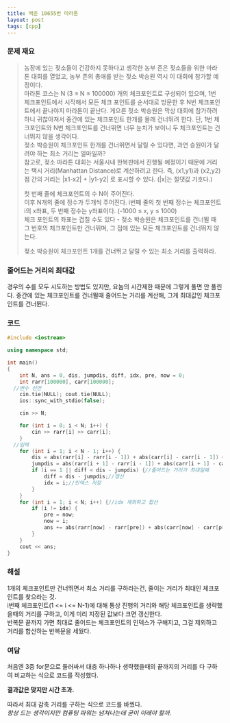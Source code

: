 ```yaml
---
title: 백준 10655번 마라톤
layout: post
tags: [cpp]
---
```

### 문제 재요
> 농장에 있는 젖소들이 건강하지 못하다고 생각한 농부 존은 젖소들을 위한 마라톤 대회를 열었고, 농부 존의 총애를 받는 젖소 박승원 역시 이 대회에 참가할 예정이다.  
> 마라톤 코스는 N (3 ≤ N ≤ 100000) 개의 체크포인트로 구성되어 있으며, 1번 체크포인트에서 시작해서 모든 체크 포인트를 순서대로 방문한 후 N번 체크포인트에서 끝나야지 마라톤이 끝난다. 게으른 젖소 박승원은 막상 대회에 참가하려 하니 귀찮아져서 중간에 있는 체크포인트 한개를 몰래 건너뛰려 한다. 단, 1번 체크포인트와 N번 체크포인트를 건너뛰면 너무 눈치가 보이니 두 체크포인트는 건너뛰지 않을 생각이다.  
> 젖소 박승원이 체크포인트 한개를 건너뛰면서 달릴 수 있다면, 과연 승원이가 달려야 하는 최소 거리는 얼마일까?  
> 참고로, 젖소 마라톤 대회는 서울시내 한복판에서 진행될 예정이기 때문에 거리는 택시 거리(Manhattan Distance)로 계산하려고 한다. 즉, (x1,y1)과 (x2,y2) 점 간의 거리는 |x1-x2| + |y1-y2| 로 표시할 수 있다. (|x|는 절댓값 기호다.)  
> 
> 첫 번째 줄에 체크포인트의 수 N이 주어진다.  
> 이후 N개의 줄에 정수가 두개씩 주어진다. i번째 줄의 첫 번째 정수는 체크포인트 i의 x좌표, 두 번째 정수는 y좌표이다. (-1000 ≤ x, y ≤ 1000)  
> 체크 포인트의 좌표는 겹칠 수도 있다 - 젖소 박승원은 체크포인트를 건너뛸 때 그 번호의 체크포인트만 건너뛰며, 그 점에 있는 모든 체크포인트를 건너뛰지 않는다.  
> 
> 젖소 박승원이 체크포인트 1개를 건너뛰고 달릴 수 있는 최소 거리를 출력하라.

### 줄어드는 거리의 최대값
경우의 수를 모두 시도하는 방법도 있지만, 요놈의 시간제한 때문에 그렇게 풀면 안 풀린다.
중간에 있는 체크포인트를 건너뛸때 줄어드는 거리를 계산해, 그게 최대값인 체크포인트를 건너뛴다.
### 코드
```c++
#include <iostream>

using namespace std;

int main()
{
	int N, ans = 0, dis, jumpdis, diff, idx, pre, now = 0;
	int rarr[100000], carr[100000];
  //변수 선언
	cin.tie(NULL); cout.tie(NULL);
	ios::sync_with_stdio(false);

	cin >> N;

	for (int i = 0; i < N; i++) {
		cin >> rarr[i] >> carr[i];
	}
  //입력
	for (int i = 1; i < N - 1; i++) {
		dis = abs(rarr[i] - rarr[i - 1]) + abs(carr[i] - carr[i - 1]) + abs(rarr[i + 1] - rarr[i]) + abs(carr[i + 1] - carr[i]);//i번 체크포인트를 거쳐 i -1 번에서 i + 1번으로 가는 거리
		jumpdis = abs(rarr[i + 1] - rarr[i - 1]) + abs(carr[i + 1] - carr[i - 1]);//i - 1번에서 i + 1번으로 직통 거리
		if (i == 1 || diff < dis - jumpdis) {//줄어드는 거리가 최대일때
			diff = dis - jumpdis;//갱신
			idx = i;//인덱스 저장
		}
	}
	for (int i = 1; i < N; i++) {//idx 제외하고 합산
		if (i != idx) {
			pre = now;
			now = i;
			ans += abs(rarr[now] - rarr[pre]) + abs(carr[now] - carr[pre]);
		}
	}
	cout << ans;
}
```
### 해설
1개의 체크포인트만 건너뛰면서 최소 거리를 구하라는건, 줄이는 거리가 최대인 체크포인트를 찾으라는 것.  
i번째 체크포인트(1 <= i <= N-1)에 대해 통상 진행의 거리와 해당 체크포인트를 생략했을때의 거리를 구하고, 이게 미리 지정된 값보다 크면 갱신한다.  
반복문 끝까지 가면 최대로 줄어드는 체크포인트의 인덱스가 구해지고, 그걸 제외하고 거리를 합산하는 반복문을 세웠다.
### 여담
처음엔 3중 for문으로 둘러싸서 대충 하나하나 생략했을때의 끝까지의 거리를 다 구하여 비교하는 식으로 코드를 작성했다.  

**결과값은 맞지만 시간 초과.**

따라서 최대 감축 거리를 구하는 식으로 코드를 바꿨다.  
*항상 드는 생각이지만 컴퓨팅 파워는 넘쳐나는데 굳이 이래야 할까.*

